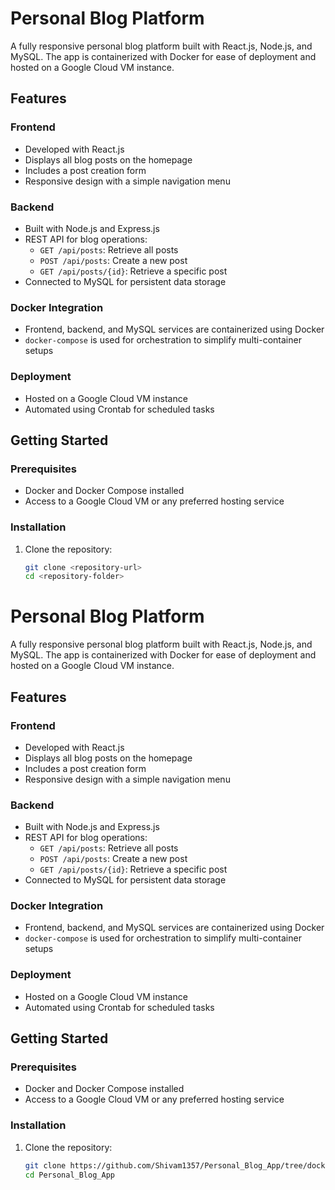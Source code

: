 # Personal Blog Platform

A fully responsive personal blog platform built with React.js, Node.js, and MySQL. The app is containerized with Docker for ease of deployment and hosted on a Google Cloud VM instance.

## Features

### Frontend
- Developed with React.js
- Displays all blog posts on the homepage
- Includes a post creation form
- Responsive design with a simple navigation menu

### Backend
- Built with Node.js and Express.js
- REST API for blog operations:
  - `GET /api/posts`: Retrieve all posts
  - `POST /api/posts`: Create a new post
  - `GET /api/posts/{id}`: Retrieve a specific post
- Connected to MySQL for persistent data storage

### Docker Integration
- Frontend, backend, and MySQL services are containerized using Docker
- `docker-compose` is used for orchestration to simplify multi-container setups

### Deployment
- Hosted on a Google Cloud VM instance
- Automated using Crontab for scheduled tasks

## Getting Started

### Prerequisites
- Docker and Docker Compose installed
- Access to a Google Cloud VM or any preferred hosting service

### Installation

1. Clone the repository:
   ```bash
   git clone <repository-url>
   cd <repository-folder>
# Personal Blog Platform

A fully responsive personal blog platform built with React.js, Node.js, and MySQL. The app is containerized with Docker for ease of deployment and hosted on a Google Cloud VM instance.

## Features

### Frontend
- Developed with React.js
- Displays all blog posts on the homepage
- Includes a post creation form
- Responsive design with a simple navigation menu

### Backend
- Built with Node.js and Express.js
- REST API for blog operations:
  - `GET /api/posts`: Retrieve all posts
  - `POST /api/posts`: Create a new post
  - `GET /api/posts/{id}`: Retrieve a specific post
- Connected to MySQL for persistent data storage

### Docker Integration
- Frontend, backend, and MySQL services are containerized using Docker
- `docker-compose` is used for orchestration to simplify multi-container setups

### Deployment
- Hosted on a Google Cloud VM instance
- Automated using Crontab for scheduled tasks

## Getting Started

### Prerequisites
- Docker and Docker Compose installed
- Access to a Google Cloud VM or any preferred hosting service

### Installation

1. Clone the repository:
   ```bash
   git clone https://github.com/Shivam1357/Personal_Blog_App/tree/docker_code
   cd Personal_Blog_App
